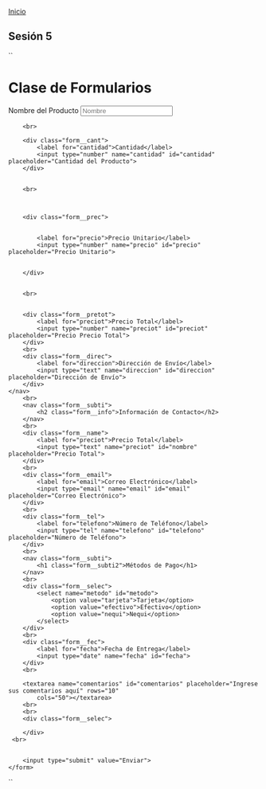 <!-- No borrar o modificar -->
[Inicio](./index.md)

## Sesión 5 


``
<!DOCTYPE html>
<html lang="en">

<head>
    <meta charset="UTF-8">
    <meta name="viewport" content="width=device-width, initial-scale=1.0">
    <link href="Css/Style.css" rel="Stylesheet" type="text/css">
    <title>Document</title>
</head>

<body>
    <h1 class="name__nomb">Clase de Formularios</h1>
    <form class="form__form" action="example.php" method="post">
        <nav class="form__1">
        <div class="form__nomb">
            <label for="nombrep">Nombre del Producto</label>
            <input type="text" name="nombrep" id="nombrep" placeholder="Nombre">
        </div>


        <br>

        <div class="form__cant">
            <label for="cantidad">Cantidad</label>
            <input type="number" name="cantidad" id="cantidad" placeholder="Cantidad del Producto">
        </div>


        <br>



        <div class="form__prec">


            <label for="precio">Precio Unitario</label>
            <input type="number" name="precio" id="precio" placeholder="Precio Unitario">


        </div>


        <br>

 
        <div class="form__pretot">
            <label for="preciot">Precio Total</label>
            <input type="number" name="preciot" id="preciot" placeholder="Precio Precio Total">
        </div>
        <br>
        <div class="form__direc">
            <label for="direccion">Dirección de Envío</label>
            <input type="text" name="direccion" id="direccion" placeholder="Dirección de Envío">
        </div>
    </nav>
        <br>
        <nav class="form__subti">
            <h2 class="form__info">Información de Contacto</h2>
        </nav>
        <br>
        <div class="form__name">
            <label for="preciot">Precio Total</label>
            <input type="text" name="preciot" id="nombre" placeholder="Precio Total">
        </div>
        <br>
        <div class="form__email">
            <label for="email">Correo Electrónico</label>
            <input type="email" name="email" id="email" placeholder="Correo Electrónico">
        </div>
        <br>
        <div class="form__tel">
            <label for="telefono">Número de Teléfono</label>
            <input type="tel" name="telefono" id="telefono" placeholder="Número de Teléfono">
        </div>
        <br>
        <nav class="form__subti">
            <h1 class="form__subti2">Métodos de Pago</h1>
        </nav>
        <br>
        <div class="form__selec">
            <select name="metodo" id="metodo">
                <option value="tarjeta">Tarjeta</option>
                <option value="efectivo">Efectivo</option>
                <option value="nequi">Nequi</option>
            </select>
        </div>
        <br>
        <div class="form__fec">
            <label for="fecha">Fecha de Entrega</label>
            <input type="date" name="fecha" id="fecha">
        </div>
        <br>

        <textarea name="comentarios" id="comentarios" placeholder="Ingrese sus comentarios aquí" rows="10"
            cols="50"></textarea>
        <br>
        <br>
        <div class="form__selec">

        </div>
     <br>


        <input type="submit" value="Enviar">
    </form>
</body>

</html>

``





